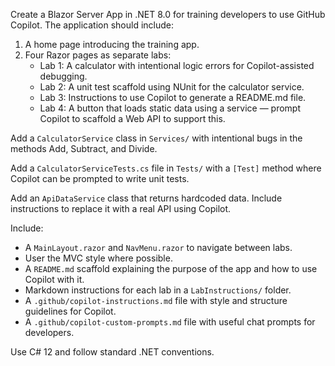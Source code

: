 Create a Blazor Server App in .NET 8.0 for training developers to use GitHub Copilot. The application should include:

1. A home page introducing the training app.
2. Four Razor pages as separate labs:
   - Lab 1: A calculator with intentional logic errors for Copilot-assisted debugging.
   - Lab 2: A unit test scaffold using NUnit for the calculator service.
   - Lab 3: Instructions to use Copilot to generate a README.md file.
   - Lab 4: A button that loads static data using a service — prompt Copilot to scaffold a Web API to support this.

Add a `CalculatorService` class in `Services/` with intentional bugs in the methods Add, Subtract, and Divide.

Add a `CalculatorServiceTests.cs` file in `Tests/` with a `[Test]` method where Copilot can be prompted to write unit tests.

Add an `ApiDataService` class that returns hardcoded data. Include instructions to replace it with a real API using Copilot.

Include:
- A `MainLayout.razor` and `NavMenu.razor` to navigate between labs.
- User the MVC style where possible.
- A `README.md` scaffold explaining the purpose of the app and how to use Copilot with it.
- Markdown instructions for each lab in a `LabInstructions/` folder.
- A `.github/copilot-instructions.md` file with style and structure guidelines for Copilot.
- A `.github/copilot-custom-prompts.md` file with useful chat prompts for developers.

Use C# 12 and follow standard .NET conventions.

